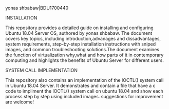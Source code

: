 yonas shbabaw|BDU1700440

INSTALLATION

This repository provides a detailed guide on installing and configuring Ubuntu 18.04 Server OS, authored by yonas shbabaw. The document covers key topics, including introduction,advanages and dissadvantages, system requirements, step-by-step installation instructions with sniped images, and common troubleshooting solutions.The document examines the function of virtualization why,what and how parts of it in contemporary computing and highlights the benefits of Ubuntu Server for different users.

SYSTEM CALL IMPLEMENTATION

This repository also contains an implementation of the IOCTL() system call in Ubuntu 18.04 Server. It demonstrates and contain a file that have a c code to impliment the IOCTL() system call on ubuntu 18.04 and show each process step by step using included images.
 suggestions for improvement are welcome!
